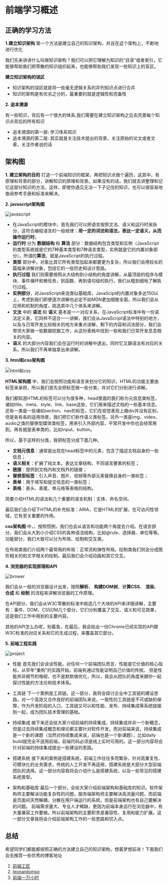 # 前端学习概述

## 正确的学习方法
**1.建立知识架构**
第一个方法是建立自己的知识架构，并且在这个架构上，不断地进行优化

我们先来讲讲什么叫做知识架构？我们可以把它理解为知识的“目录”或者索引，它能够帮助我们把零散的知识组织起来，也能够帮助我们发现一些知识上的盲区。

**建立知识架构的误区**
+ 知识架构的误区就是将一些毫无逻辑关系的并列知识点进行合并
+ 知识的架构是有优劣之分的，最重要的就是逻辑性和完备性


**2. 追本溯源**

有一些知识，背后有一个很大的体系,我们需要在建立知识架构之后去完善每个知识点背后的所有知识

+ 追本溯源的第一层: 学习体系知识
+ 追本溯源的第二层: 其实就是关注技术提出的背景，关注原始的论文或者文章，关注作者说的话

## 架构图
**1. 建立架构的目的**
打造一个前端知识的框架，再把知识点做个遍历，这其中，有原理和背景的部分，讲解知识的原理和背景。如果没有的话，我们就去讲整理和记忆这部分知识的方法，这样，即使你遇见无法一下子记住的知识，也可以很容易地查阅参考手册和标准来解决。

**2. javascript架构图**

<img :src="$withBase('/javascript.png')" alt="javascript">

+ 在JavaScript的模块中，首先我们可以把语言按照文法、语义和运行时来拆分，这符合编程语言的一般规律：**用一定的词法和语法，表达一定语义，从而操作运行时**。
+ **运行时** 分为 **数据结构** 和 **算法** 部分：数据结构包含类型和实例（JavaScript的类型系统就是它的7种基本类型和7种语言类型，实例就是它的内置对象部分）。所谓的**算法**，就是JavaScript的执行过程。
+ **类型** 部分中，对象比其它所有类型加起来都要更为复杂，所以我们会用较长的篇幅来讲解对象，包括它的一些历史和设计思路。
+ **执行过程** 我们则需要按照从大结构到小结构的角度讲解，从最顶层的程序与模块、事件循环和微任务，到函数、再到语句级的执行。我们从粗到细地了解执行过程。
+ **实例部分**，对JavaScript来说类似基础库，JavaScipt的内置对象多达150以上，考虑到我们即使逐次讲解也必定不如MDN更加细致全面，所以我们会从应用和机制的角度，挑选其中几个体系来讲解。
+ **文法** 中的 **语法** 和 **语义** 基本是一一对应关系，在JavaScript标准中有一份语法定义表，它同样不适合一一讲解，我们会从JavaScript语法中特别的地方，以及与日常开发比较相关的地方来重点讲解，剩下的内容和词法部分，我们会带领大家做一些数据挖掘工作，从这份表格中找到一些和我们日常开发息息相关的内容。
+ **语义** 的大部分内容我们会在运行时的讲解中透出，同时它又跟语法有对应的关系，所以我们不再单独拿出来讲解。


**3. html和css架构图**

<img :src="$withBase('/html_css.png')" alt="html和css">

**HTML架构图** 中，我们会按照功能和语言来划分它的知识，HTML的功能主要由标签来承担，所以我们首先会把标签做一些分类，并对它们分别进行讲解。

我们都知道HTML的标签可以分为很多种，head里面的我们称为元信息类标签，诸如title、meta、style、link、base这些，它们用来描述文档的一些基本信息。还有一类是一些诸如section、nav的标签，它们在视觉表现上跟div并没有区别，但是各有各的适用场景，我们把它们称作语义类标签。另外一类是img、video、audio之类的替换型媒体类标签，用来引入外部内容，平常开发中你也会经常用到。再有就是表单类的，比如input、button。

所以，基于这样的分类，我把标签分成下面几种。
+ **文档元信息**：通常是出现在head标签中的元素，包含了描述文档自身的一些信息；
+ **语义相关**：扩展了纯文本，表达文章结构、不同语言要素的标签；
+ **链接**：提供到文档内和文档外的链接；
+ **替换型标签**：引入声音、图片、视频等外部元素替换自身的一类标签；
+ **表单**：用于填写和提交信息的一类标签；
+ **表格**：表头、表尾、单元格等表格的结构。

简要介绍HTML的语法和几个重要的语言机制：实体、命名空间。

最后我们会介绍下HTML的补充标准：ARIA，它是HTML的扩展，在可访问性领域，它有至关重要的作用。

**css架构图** 中，，按照惯例，我们也会从语言和功能两个角度去介绍。在语言部分，我们会从大到小介绍CSS的各种语法结构，比如@rule、选择器、单位等等。功能部分，我们大致可以分为布局、绘制和交互类。

在布局类我们介绍两个最常用的布局：正常流和弹性布局。绘制类我们则会分成图形相关的和文字相关的绘制。最后我们会介绍动画和其它交互。

**4. 浏览器的实现原理和API**

<img :src="$withBase('/brower.png')" alt="brower">

我们会从一般的浏览器设计出发，按照**解析**、 **构建DOM树**、**计算CSS**、 **渲染**、 **合成** 和 **绘制** 的流程来讲解浏览器的工作原理。

在API部分，我们会从W3C零散的标准中挑选几个大块的API来详细讲解，主要有：事件、DOM、CSSOM几个部分，它们分别覆盖了交互、语义和可见效果，这是我们工作中用到的主要内容。

其他的API怎么办呢，别着急，在最后，我会给出一份Chrome已经实现的API跟W3C标准的对应关系和它的生成过程，来覆盖其它部分。

**5. 前端工程实践**

<img :src="$withBase('/project.jpg')" alt="project">

+ 性能
首先我们会谈谈性能。对任何一个前端团队而言，性能是它价值的核心指标，从早年“重构”的实践开始，前端有通过性能证明自己价值的传统。
但是性能并非细节的堆砌，也不是默默做优化，所以，我会从团队的角度来跟你一起探讨性能的方法论和技术体系。

+ 工具链
下一个案例是工具链。这一部分，我将会探讨企业中工具链的建设思路。对一个高效又合作良好的前端团队来说，一致性的工具链是不可或缺的保障，作为开发阶段的入口，工具链又可以和性能、发布、持续集成等系统链接到一起，成为团队技术管理的基础。

+ 持续集成
接下来还会给大家介绍前端的持续集成，持续集成并非一个新概念，但是过去持续集成概念和理论都主要针对软件开发，而对前端来说，持续集成是一个新的课题（当然对持续集成来说，前端也是一个新课题），比如daily build就完全不适用前端，前端代码必须是线上实时可用的。这一部分内容将会针对前端的持续集成提出一些建设的思路。

+ 搭建系统
接下来的案例是搭建系统，前端工作往往多而繁杂，针对高重复性、可模块化的业务需求，传统的人工开发不再适用，搭建系统是大部分大型前端团队的选择。这一部分内容我将会介绍什么是搭建系统，以及一些常见的搭建系统类型。

+ 架构和基础库
最后一个部分，会给大家介绍前端架构和基础库的知识。软件架构师主要解决功能复杂性的问题，服务端架构师主要解决高流量问题，而前端是页面间天然解耦，分散在用户端运行的系统，但是前端架构也有自己要解决的问题。
前端需求量大、专业人才稀缺，更因为前端本身运行在浏览器中，有大量兼容工作要做。所以前端架构的主要职责是兼容性、复用和能力扩展。这一部分文章我将会介绍前端架构工作的一些思路和切入点。


## 总结
希望同学们都能都按照正确的方法建立自己的知识架构，想着梦想前进！下面我们会去推荐一些优秀的博客地址
1. [前端工匠](https://github.com/ljianshu/Blog)
2. [leonardomso](https://github.com/stephentian/33-js-concepts)
3. [前端一万小时](https://juejin.im/post/5ce4171ff265da1bd04eb4f3#heading-5)